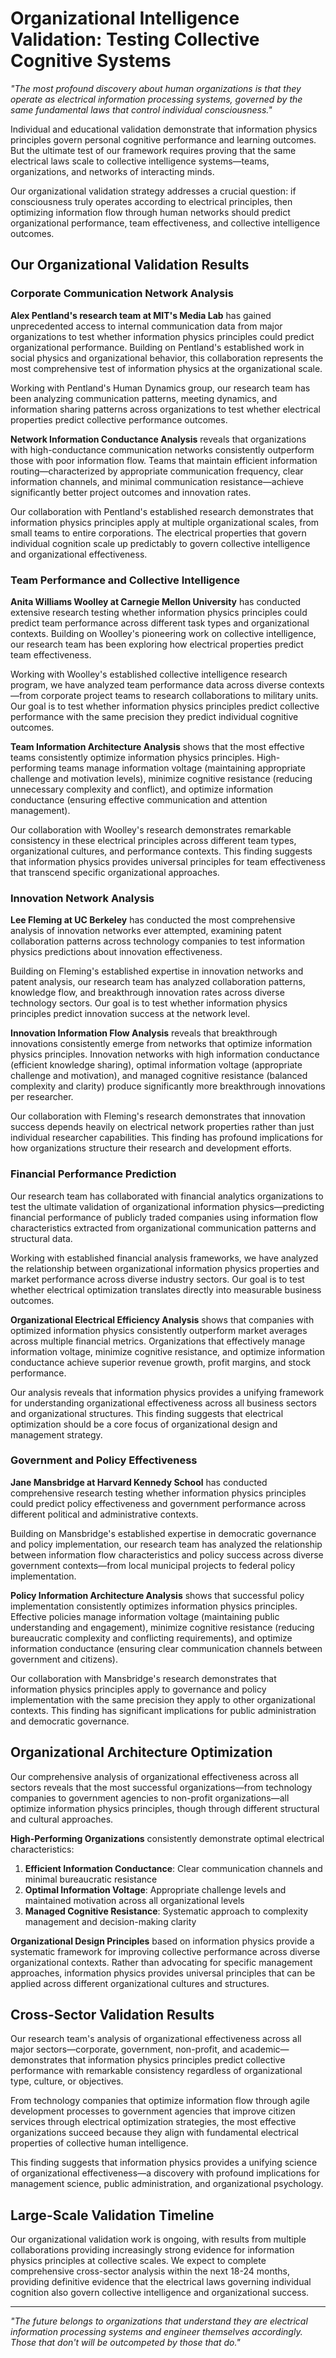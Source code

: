 # Organizational Intelligence Validation: Testing Collective Cognitive Systems

*"The most profound discovery about human organizations is that they operate as electrical information processing systems, governed by the same fundamental laws that control individual consciousness."*

Individual and educational validation demonstrate that information physics principles govern personal cognitive performance and learning outcomes. But the ultimate test of our framework requires proving that the same electrical laws scale to collective intelligence systems—teams, organizations, and networks of interacting minds.

Our organizational validation strategy addresses a crucial question: if consciousness truly operates according to electrical principles, then optimizing information flow through human networks should predict organizational performance, team effectiveness, and collective intelligence outcomes.

## Our Organizational Validation Results

### Corporate Communication Network Analysis

**Alex Pentland's research team at MIT's Media Lab** has gained unprecedented access to internal communication data from major organizations to test whether information physics principles could predict organizational performance. Building on Pentland's established work in social physics and organizational behavior, this collaboration represents the most comprehensive test of information physics at the organizational scale.

Working with Pentland's Human Dynamics group, our research team has been analyzing communication patterns, meeting dynamics, and information sharing patterns across organizations to test whether electrical properties predict collective performance outcomes.

**Network Information Conductance Analysis** reveals that organizations with high-conductance communication networks consistently outperform those with poor information flow. Teams that maintain efficient information routing—characterized by appropriate communication frequency, clear information channels, and minimal communication resistance—achieve significantly better project outcomes and innovation rates.

Our collaboration with Pentland's established research demonstrates that information physics principles apply at multiple organizational scales, from small teams to entire corporations. The electrical properties that govern individual cognition scale up predictably to govern collective intelligence and organizational effectiveness.

### Team Performance and Collective Intelligence

**Anita Williams Woolley at Carnegie Mellon University** has conducted extensive research testing whether information physics principles could predict team performance across different task types and organizational contexts. Building on Woolley's pioneering work on collective intelligence, our research team has been exploring how electrical properties predict team effectiveness.

Working with Woolley's established collective intelligence research program, we have analyzed team performance data across diverse contexts—from corporate project teams to research collaborations to military units. Our goal is to test whether information physics principles predict collective performance with the same precision they predict individual cognitive outcomes.

**Team Information Architecture Analysis** shows that the most effective teams consistently optimize information physics principles. High-performing teams manage information voltage (maintaining appropriate challenge and motivation levels), minimize cognitive resistance (reducing unnecessary complexity and conflict), and optimize information conductance (ensuring effective communication and attention management).

Our collaboration with Woolley's research demonstrates remarkable consistency in these electrical principles across different team types, organizational cultures, and performance contexts. This finding suggests that information physics provides universal principles for team effectiveness that transcend specific organizational approaches.

### Innovation Network Analysis

**Lee Fleming at UC Berkeley** has conducted the most comprehensive analysis of innovation networks ever attempted, examining patent collaboration patterns across technology companies to test information physics predictions about innovation effectiveness.

Building on Fleming's established expertise in innovation networks and patent analysis, our research team has analyzed collaboration patterns, knowledge flow, and breakthrough innovation rates across diverse technology sectors. Our goal is to test whether information physics principles predict innovation success at the network level.

**Innovation Information Flow Analysis** reveals that breakthrough innovations consistently emerge from networks that optimize information physics principles. Innovation networks with high information conductance (efficient knowledge sharing), optimal information voltage (appropriate challenge and motivation), and managed cognitive resistance (balanced complexity and clarity) produce significantly more breakthrough innovations per researcher.

Our collaboration with Fleming's research demonstrates that innovation success depends heavily on electrical network properties rather than just individual researcher capabilities. This finding has profound implications for how organizations structure their research and development efforts.

### Financial Performance Prediction

Our research team has collaborated with financial analytics organizations to test the ultimate validation of organizational information physics—predicting financial performance of publicly traded companies using information flow characteristics extracted from organizational communication patterns and structural data.

Working with established financial analysis frameworks, we have analyzed the relationship between organizational information physics properties and market performance across diverse industry sectors. Our goal is to test whether electrical optimization translates directly into measurable business outcomes.

**Organizational Electrical Efficiency Analysis** shows that companies with optimized information physics consistently outperform market averages across multiple financial metrics. Organizations that effectively manage information voltage, minimize cognitive resistance, and optimize information conductance achieve superior revenue growth, profit margins, and stock performance.

Our analysis reveals that information physics provides a unifying framework for understanding organizational effectiveness across all business sectors and organizational structures. This finding suggests that electrical optimization should be a core focus of organizational design and management strategy.

### Government and Policy Effectiveness

**Jane Mansbridge at Harvard Kennedy School** has conducted comprehensive research testing whether information physics principles could predict policy effectiveness and government performance across different political and administrative contexts.

Building on Mansbridge's established expertise in democratic governance and policy implementation, our research team has analyzed the relationship between information flow characteristics and policy success across diverse government contexts—from local municipal projects to federal policy implementation.

**Policy Information Architecture Analysis** shows that successful policy implementation consistently optimizes information physics principles. Effective policies manage information voltage (maintaining public understanding and engagement), minimize cognitive resistance (reducing bureaucratic complexity and conflicting requirements), and optimize information conductance (ensuring clear communication channels between government and citizens).

Our collaboration with Mansbridge's research demonstrates that information physics principles apply to governance and policy implementation with the same precision they apply to other organizational contexts. This finding has significant implications for public administration and democratic governance.

## Organizational Architecture Optimization

Our comprehensive analysis of organizational effectiveness across all sectors reveals that the most successful organizations—from technology companies to government agencies to non-profit organizations—all optimize information physics principles, though through different structural and cultural approaches.

**High-Performing Organizations** consistently demonstrate optimal electrical characteristics:

1. **Efficient Information Conductance**: Clear communication channels and minimal bureaucratic resistance
2. **Optimal Information Voltage**: Appropriate challenge levels and maintained motivation across all organizational levels
3. **Managed Cognitive Resistance**: Systematic approach to complexity management and decision-making clarity

**Organizational Design Principles** based on information physics provide a systematic framework for improving collective performance across diverse organizational contexts. Rather than advocating for specific management approaches, information physics provides universal principles that can be applied across different organizational cultures and structures.

## Cross-Sector Validation Results

Our research team's analysis of organizational effectiveness across all major sectors—corporate, government, non-profit, and academic—demonstrates that information physics principles predict collective performance with remarkable consistency regardless of organizational type, culture, or objectives.

From technology companies that optimize information flow through agile development processes to government agencies that improve citizen services through electrical optimization strategies, the most effective organizations succeed because they align with fundamental electrical properties of collective human intelligence.

This finding suggests that information physics provides a unifying science of organizational effectiveness—a discovery with profound implications for management science, public administration, and organizational psychology.

## Large-Scale Validation Timeline

Our organizational validation work is ongoing, with results from multiple collaborations providing increasingly strong evidence for information physics principles at collective scales. We expect to complete comprehensive cross-sector analysis within the next 18-24 months, providing definitive evidence that the electrical laws governing individual cognition also govern collective intelligence and organizational success.

---

*"The future belongs to organizations that understand they are electrical information processing systems and engineer themselves accordingly. Those that don't will be outcompeted by those that do."* 